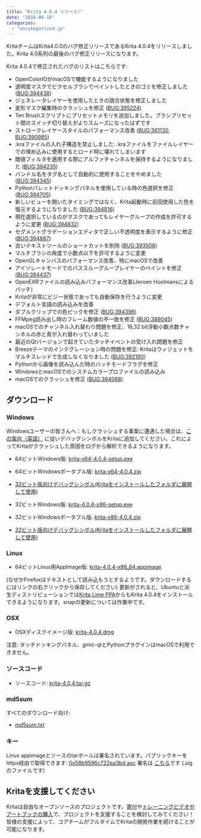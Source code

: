 ```yaml
---
title: "Krita 4.0.4 リリース!"
date: "2018-06-18"
categories: 
  - "uncategorized-jp"
---
```


KritaチームはKrita4.0.0のバグ修正リリースであるKrita 4.0.4をリリースしました。Krita 4.0系列の最後のバグ修正リリースになります。

Krita 4.0.4で修正されたバグのリストはこちらです:

- OpenColorIOがmacOSで機能するようになりました
- 透明度マスクでピクセルブラシでペイントしたときのゴミを修正しました ([BUG:394438](https://bugs.kde.org/show_bug.cgi?id=394438))
- ジェネレータレイヤーを使用したときの競合状態を修正しました
- 変形マスク編集時のクラッシュを修正 ([BUG:395224](https://bugs.kde.org/show_bug.cgi?id=395224))
- Ten Brushスクリプトにプリセットメモリを追加しました。ブラシプリセット間のスイッチ切り替えがよりスムーズになったはずです
- ストロークレイヤースタイルのパフォーマンス改善 ([BUG:361130](https://bugs.kde.org/show_bug.cgi?id=361130), [BUG:390985](https://bugs.kde.org/show_bug.cgi?id=390985))
- .kraファイルの入れ子構造を禁止しました: .kraファイルをファイルレイヤーでの埋め込みに使用するとロード時に壊れてしまいます
- 閾値フィルタを適用する際にアルファチャンネルを保持するようになりました ([BUG:394235](https://bugs.kde.org/show_bug.cgi?id=394235))
- バンドル名をタグ名として自動的に使用することをやめました ([BUG:394345](https://bugs.kde.org/show_bug.cgi?id=394345))
- Pythonパレットドッキングパネルを使用している時の色選択を修正 ([BUG:394705](https://bugs.kde.org/show_bug.cgi?id=394705))
- 新しいビューを開いたタイミングではなく、Krita起動時に前回使用した色を復元するようになりました ([BUG:394816](https://bugs.kde.org/show_bug.cgi?id=394816))
- 現在選択しているのがマスクであってもレイヤーグループの作成を許可するように変更 ([BUG:394832](https://bugs.kde.org/show_bug.cgi?id=394832))
- セグメントグラデーションエディタで正しい不透明度を表示するように修正 ([BUG:394887](https://bugs.kde.org/show_bug.cgi?id=394887))
- 古いテキストツールのショートカットを削除 ([BUG:393508](https://bugs.kde.org/show_bug.cgi?id=393508))
- マルチブラシの角度で小数点以下を許可するように変更
- OpenGLキャンバスのパフォーマンス改善、特にmacOSで改善
- アイソレートモードでのパススルーグループレイヤーのペイントを修正 ([BUG:394437](https://bugs.kde.org/show_bug.cgi?id=394437))
- OpenEXRファイルの読み込みパフォーマンス改善(Jeroen Hoolmansによるパッチ)
- Kritaが非常にビジー状態であっても自動保存を行うように変更
- デフォルト言語の読み込みを改善
- ダブルクリップでの色ピックを修正 ([BUG:394396](https://bugs.kde.org/show_bug.cgi?id=394396))
- FFMpeg読み出し時のフレーム数値の不一致を修正 ([BUG:389045](https://bugs.kde.org/show_bug.cgi?id=389045))
- macOSでのチャンネル入れ替わり問題を修正、16,32 bit浮動小数点数チャンネルの赤と青が入れ替わっていました
- 最近のQtバージョンで起きていたタッチイベントの受け入れ問題を修正
- Breezeテーマのインテグレーション時の問題を修正: Kritaはウィジェットをマルチスレッドで生成しなくなりました ([BUG:392190](https://bugs.kde.org/show_bug.cgi?id=392190))
- Pythonから画像を読み込んだ時のバッチモードフラグを修正
- WindowsとmacOSでのシステムカラープロファイルの読み込み
- macOSでのクラッシュを修正 ([BUG:394068](https://bugs.kde.org/show_bug.cgi?id=394068))

## ダウンロード

### Windows

Windowsユーザーの皆さんへ：もしクラッシュする事案に遭遇した場合は、[この案内（英語）](https://docs.krita.org/en/reference_manual/dr_minw_debugger.html#dr-minw) に従いデバッグシンボルをKritaに追加してください。これによってKritaがクラッシュした原因をログから解析できるようになります。

- 64ビットWindows版: [krita-x64-4.0.4-setup.exe](https://download.kde.org/stable/krita/4.0.4/krita-x64-4.0.4-setup.exe)
- 64ビットWindowsポータブル版: [krita-x64-4.0.4.zip](https://download.kde.org/stable/krita/4.0.4/krita-x64-4.0.4.zip)
- [32ビット版向けデバッグシンボル(Kritaをインストールしたフォルダに展開して使用)](https://download.kde.org/stable/krita/4.0.0/krita-x64-4.0.4-dbg.zip)

- 32ビットWindows版: [krita-4.0.4-x86-setup.exe](https://download.kde.org/stable/krita/4.0.4/krita-x86-4.0.4-setup.exe)
- 32ビットWindowsポータブル版: [krita-x86-4.0.4.zip](https://download.kde.org/stable/krita/4.0.4/krita-x86-4.0.4.zip)
- [32ビット版向けデバッグシンボル(Kritaをインストールしたフォルダに展開して使用)](https://download.kde.org/stable/krita/4.0.4/krita-x86-4.0.4-dbg.zip)

### Linux

- 64ビットLinux用AppImage版: [krita-4.0.4-x86_64.appimage](https://download.kde.org/stable/krita/4.0.4/krita-4.0.4-x86_64.appimage)

(なぜかFirefoxはテキストとして読み込もうとするようです。ダウンロードするにはリンクの右クリックから保存してください) 更新がされると、Ubuntuと派生ディストリビューションでは[Krita Lime PPA](https://launchpad.net/%7Ekritalime/+archive/ubuntu/ppa)からもKrita 4.0.4をインストールできるようになります。snapの更新については作業中です。

### OSX

- OSXディスクイメージ版: [krita-4.0.4.dmg](https://download.kde.org/stable/krita/4.0.4/krita-4.0.4.dmg)

注意: タッチドッキングパネル、gmic-qtとPythonプラグインはmacOSで利用できません。

### ソースコード

- ソースコード: [krita-4.0.4.tar.gz](https://download.kde.org/stable/krita/4.0.4/krita-4.0.4.tar.gz)

### md5sum

すべてのダウンロード向け:

- [md5sum.txt](https://download.kde.org/stable/krita/4.0.4/md5sum.txt)

### キー

Linux appimageとソースのtarボールは署名されています。パブリックキーをhttps経由で取得できます: [0x58b9596c722ea3bd.asc](https://share.kde.org/index.php/s/fJ99V5mZvuyD0z8) 署名は [こちら](http://download.kde.org/stable/krita/4.0.4/)です (.sigのファイルです)

## Kritaを支援してください

Kritaは自由なオープンソースのプロジェクトです。[寄付](https://krita.org/jp/support-us-jp/donations-jp/)や[トレーニングビデオやアートブックの購入](https://krita.org/jp/support-us-jp/shop-jp/)で、プロジェクトを支援することを検討してみてください！皆様の支援によって、コアチームがフルタイムでKritaの開発作業を続けることが可能になります。
